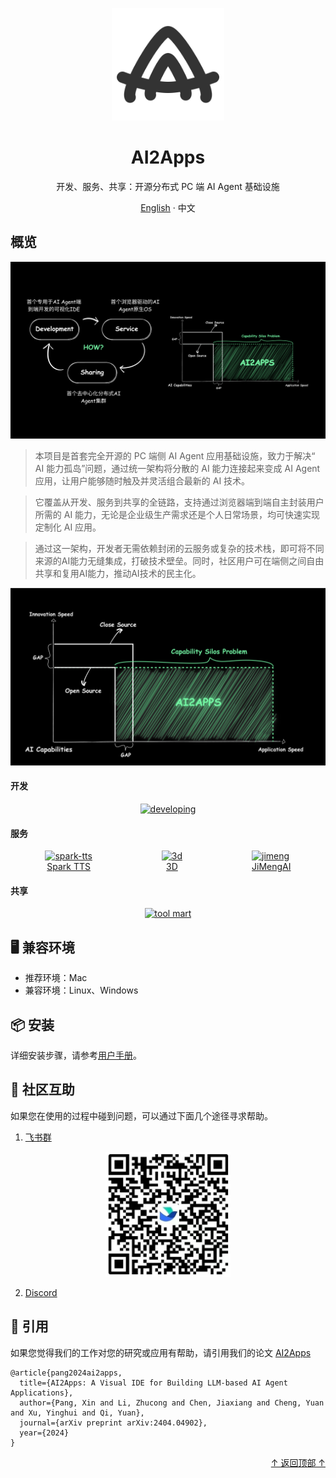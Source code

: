 <div align="center">

  <a name="readme-top"></a>

  <img height="180" src="assets/aalogo.svg">

  <h1>AI2Apps</h1>

  <div>开发、服务、共享：开源分布式 PC 端 AI Agent 基础设施</div>

  [English](./README.md) · 中文

</div>

## 概览

<div align="center">
  <img src="assets/overview1-zh.jpg">
</div>

> 本项目是首套完全开源的 PC 端侧 AI Agent 应用基础设施，致力于解决“ AI 能力孤岛”问题，通过统一架构将分散的 AI 能力连接起来变成 AI Agent 应用，让用户能够随时触及并灵活组合最新的 AI 技术。

> 它覆盖从开发、服务到共享的全链路，支持通过浏览器端到端自主封装用户所需的 AI 能力，无论是企业级生产需求还是个人日常场景，均可快速实现定制化 AI 应用。

> 通过这一架构，开发者无需依赖封闭的云服务或复杂的技术栈，即可将不同来源的AI能力无缝集成，打破技术壁垒。同时，社区用户可在端侧之间自由共享和复用AI能力，推动AI技术的民主化。

<div align="center">
  <img src="assets/overview2-zh.jpg">
</div>

#### 开发

<div align="center">

[![developing](https://img.youtube.com/vi/seRTYtwgLrk/0.jpg)](https://youtu.be/seRTYtwgLrk)

</div>

#### 服务

<div style="display: flex; justify-content: space-around;">
    <a href="https://youtu.be/b3Ym69arLGw" target="_blank">
        <img src="https://img.youtube.com/vi/b3Ym69arLGw/0.jpg" alt="spark-tts" style="width: 300px; height: 200px;">
        <div style="text-align:center">Spark TTS</div>
    </a>
    <a href="https://youtu.be/DhERLlXPK6I" target="_blank">
        <img src="https://img.youtube.com/vi/DhERLlXPK6I/0.jpg" alt="3d" style="width: 300px; height: 200px;">
        <div style="text-align:center">3D</div>
    </a>
    <a href="https://youtu.be/e5OaLM8qfGc" target="_blank">
        <img src="https://img.youtube.com/vi/e5OaLM8qfGc/0.jpg" alt="jimeng" style="width: 300px; height: 200px;">
        <div style="text-align:center">JiMengAI</div>
    </a>
</div>

#### 共享

<div align="center">

[![tool mart](https://img.youtube.com/vi/x-q4Jc4Zukc/0.jpg)](https://youtu.be/x-q4Jc4Zukc)

</div>

## 🖥 兼容环境

- 推荐环境：Mac
- 兼容环境：Linux、Windows

## 📦 安装

详细安装步骤，请参考[用户手册](https://github.com/continue-ai-company/AI2Apps-user-manual/blob/main/README-zh_CN.md)。

## 💟 社区互助

如果您在使用的过程中碰到问题，可以通过下面几个途径寻求帮助。

1. [飞书群](https://applink.feishu.cn/client/chat/chatter/add_by_link?link_token=01ao0c08-31dd-4dcf-9947-d645796e2dae)
<div align="center">
  <img src="assets/feishu_pic.jpg" width="200" height="200">
</div>

2. [Discord](https://discord.gg/qgqeaWk62e)

## 📝 引用
如果您觉得我们的工作对您的研究或应用有帮助，请引用我们的论文 [AI2Apps](https://arxiv.org/abs/2404.04902)
```
@article{pang2024ai2apps,
  title={AI2Apps: A Visual IDE for Building LLM-based AI Agent Applications},
  author={Pang, Xin and Li, Zhucong and Chen, Jiaxiang and Cheng, Yuan and Xu, Yinghui and Qi, Yuan},
  journal={arXiv preprint arXiv:2404.04902},
  year={2024}
}
```

<p align="right" >
  <a href="#readme-top">
    ↑ 返回顶部 ↑
  </a>
</p>



















